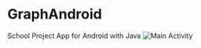 # GraphAndroid
School Project App for Android with Java
![Main Activity](https://am3pap005files.storage.live.com/y4m9bubdTB0OslewJigypsjUWsqQm5PXbk6tjXwH5OKkaXZiy0ArI6v4cG3HNNoRiSNxOK0eHhDsrNfJxLvWYXEiCdfxa3T-8ZbjzNpUcr5T3MP753D5yia-6GdNojTad2np-b1UuiLIHnyGZCUK7YjKn9t3PKhJ6o5ayHxDLcwkauL1ofFEnXeLoYriXOvbC8Z?width=1080&height=2280&cropmode=none)
